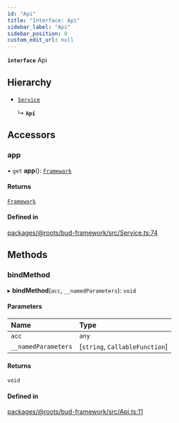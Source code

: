 ```yaml
---
id: "Api"
title: "Interface: Api"
sidebar_label: "Api"
sidebar_position: 0
custom_edit_url: null
---
```


**`interface`** Api

## Hierarchy

- [`Service`](../classes/Service.md)

  ↳ **`Api`**

## Accessors

### app

• `get` **app**(): [`Framework`](../classes/Framework.md)

#### Returns

[`Framework`](../classes/Framework.md)

#### Defined in

[packages/@roots/bud-framework/src/Service.ts:74](https://github.com/roots/bud/blob/4498d10b4/packages/@roots/bud-framework/src/Service.ts#L74)

## Methods

### bindMethod

▸ **bindMethod**(`acc`, `__namedParameters`): `void`

#### Parameters

| Name | Type |
| :------ | :------ |
| `acc` | `any` |
| `__namedParameters` | [`string`, `CallableFunction`] |

#### Returns

`void`

#### Defined in

[packages/@roots/bud-framework/src/Api.ts:11](https://github.com/roots/bud/blob/4498d10b4/packages/@roots/bud-framework/src/Api.ts#L11)
